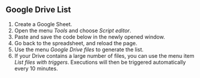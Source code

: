 ## Google Drive List

1. Create a Google Sheet.
2. Open the menu *Tools* and choose *Script editor*.
3. Paste and save the code below in the newly opened window.
4. Go back to the spreadsheet, and reload the page.
5. Use the menu *Google Drive files* to generate the list.
6. If your Drive contains a large number of files, you can use the menu item *List files with triggers*. Executions will then be triggered automatically every 10 minutes.
